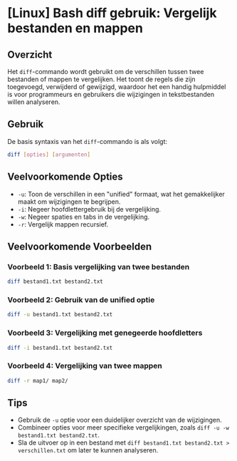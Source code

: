 # [Linux] Bash diff gebruik: Vergelijk bestanden en mappen

## Overzicht
Het `diff`-commando wordt gebruikt om de verschillen tussen twee bestanden of mappen te vergelijken. Het toont de regels die zijn toegevoegd, verwijderd of gewijzigd, waardoor het een handig hulpmiddel is voor programmeurs en gebruikers die wijzigingen in tekstbestanden willen analyseren.

## Gebruik
De basis syntaxis van het `diff`-commando is als volgt:

```bash
diff [opties] [argumenten]
```

## Veelvoorkomende Opties
- `-u`: Toon de verschillen in een "unified" formaat, wat het gemakkelijker maakt om wijzigingen te begrijpen.
- `-i`: Negeer hoofdlettergebruik bij de vergelijking.
- `-w`: Negeer spaties en tabs in de vergelijking.
- `-r`: Vergelijk mappen recursief.

## Veelvoorkomende Voorbeelden

### Voorbeeld 1: Basis vergelijking van twee bestanden
```bash
diff bestand1.txt bestand2.txt
```

### Voorbeeld 2: Gebruik van de unified optie
```bash
diff -u bestand1.txt bestand2.txt
```

### Voorbeeld 3: Vergelijking met genegeerde hoofdletters
```bash
diff -i bestand1.txt bestand2.txt
```

### Voorbeeld 4: Vergelijking van twee mappen
```bash
diff -r map1/ map2/
```

## Tips
- Gebruik de `-u` optie voor een duidelijker overzicht van de wijzigingen.
- Combineer opties voor meer specifieke vergelijkingen, zoals `diff -u -w bestand1.txt bestand2.txt`.
- Sla de uitvoer op in een bestand met `diff bestand1.txt bestand2.txt > verschillen.txt` om later te kunnen analyseren.